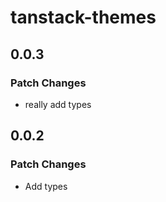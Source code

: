 # tanstack-themes

## 0.0.3

### Patch Changes

- really add types

## 0.0.2

### Patch Changes

- Add types
